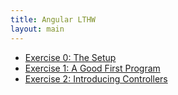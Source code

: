 ```yaml
---
title: Angular LTHW
layout: main
---
```


* [Exercise 0: The Setup](ex0.html)
* [Exercise 1: A Good First Program](ex1.html)
* [Exercise 2: Introducing Controllers](ex2.html)













